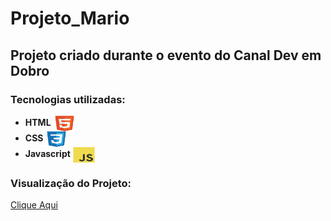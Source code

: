 # **Projeto_Mario**

 ## Projeto criado durante o evento do Canal Dev em Dobro

 ### Tecnologias utilizadas: 
    
* **HTML**       <img align="center" alt="HTML" height="25" width="35" src="https://raw.githubusercontent.com/devicons/devicon/master/icons/html5/html5-original.svg">
* **CSS**        <img align="center" alt="CSS" height="25" width="35" src="https://raw.githubusercontent.com/devicons/devicon/master/icons/css3/css3-original.svg">
* **Javascript** <img align="center" alt="Js" height="25" width="35" src="https://raw.githubusercontent.com/devicons/devicon/master/icons/javascript/javascript-original.svg">

 ### Visualização do Projeto: 
    
[Clique Aqui](https://github.com/CarlosDev0410/Projeto_Mario)


